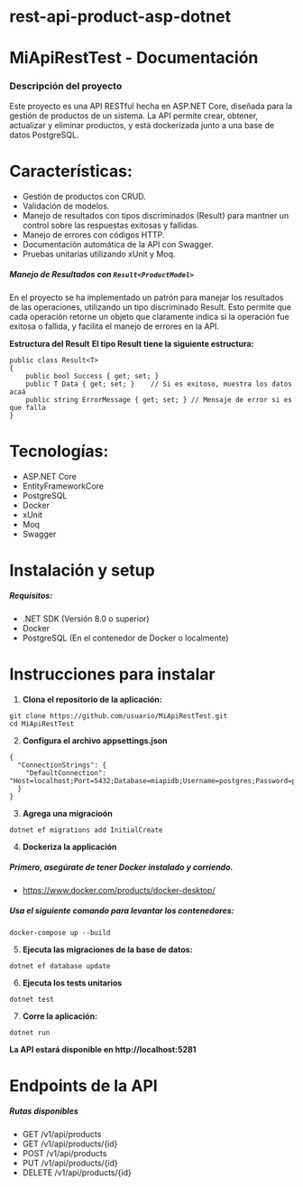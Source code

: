 # rest-api-product-asp-dotnet
# MiApiRestTest - Documentación
### Descripción del proyecto
Este proyecto es una API RESTful hecha en ASP.NET Core, diseñada para la gestión de productos de un sistema. La API permite crear, obtener, actualizar y eliminar productos, y está dockerizada junto a una base de datos PostgreSQL.

# Características:
- Gestión de productos con CRUD.
- Validación de modelos.
- Manejo de resultados con tipos discriminados (Result<ProductModel>) para mantner un control sobre las respuestas exitosas y fallidas.
- Manejo de errores con códigos HTTP.
- Documentación automática de la API con Swagger.
- Pruebas unitarias utilizando xUnit y Moq.

##### Manejo de Resultados con ```Result<ProductModel>```
En el proyecto se ha implementado un patrón para manejar los resultados de las operaciones, utilizando un tipo discriminado Result<T>. Esto permite que cada operación retorne un objeto que claramente indica si la operación fue exitosa o fallida, y facilita el manejo de errores en la API.

**Estructura del Result<T>**
**El tipo Result<T> tiene la siguiente estructura:**
```
public class Result<T>
{
    public bool Success { get; set; }
    public T Data { get; set; }    // Si es exitoso, muestra los datos acaá
    public string ErrorMessage { get; set; } // Mensaje de error si es que falla
}
```
# Tecnologías:
- ASP.NET Core 
- EntityFrameworkCore 
- PostgreSQL 
- Docker 
- xUnit 
- Moq 
- Swagger
# Instalación y setup
##### Requisitos:
- .NET SDK (Versión 8.0 o superior)
- Docker
- PostgreSQL (En el contenedor de Docker o localmente)
# Instrucciones para instalar
1. **Clona el repositorio de la aplicación:**
```
git clone https://github.com/usuario/MiApiRestTest.git
cd MiApiRestTest
```
2. **Configura el archivo appsettings.json**
```
{
  "ConnectionStrings": {
    "DefaultConnection": "Host=localhost;Port=5432;Database=miapidb;Username=postgres;Password=password"
  }
}
```
3. **Agrega una migracioón**
```
dotnet ef migrations add InitialCreate
```
4. **Dockeriza la applicación**
##### Primero, asegúrate de tener Docker instalado y corriendo.
- https://www.docker.com/products/docker-desktop/
##### Usa el siguiente comando para levantar los contenedores:
```
docker-compose up --build
```
5. **Ejecuta las migraciones de la base de datos:**
```
dotnet ef database update
```
6. **Ejecuta los tests unitarios**
```
dotnet test
```
7. **Corre la aplicación:**
```
dotnet run
```
**La API estará disponible en http://localhost:5281**



# Endpoints de la API
##### Rutas disponibles
- GET /v1/api/products
- GET /v1/api/products/{id}
- POST /v1/api/products
- PUT /v1/api/products/{id}
- DELETE /v1/api/products/{id}





